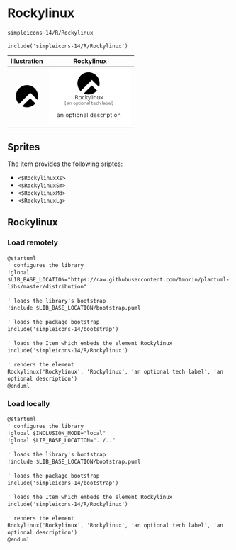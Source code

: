 # Rockylinux


```text
simpleicons-14/R/Rockylinux
```

```text
include('simpleicons-14/R/Rockylinux')
```



| Illustration | Rockylinux |
| :---: | :---: |
| ![illustration for Illustration](../../simpleicons-14/R/Rockylinux.png) | ![illustration for Rockylinux](../../simpleicons-14/R/Rockylinux.Local.png) |



## Sprites
The item provides the following sriptes:

- `<$RockylinuxXs>`
- `<$RockylinuxSm>`
- `<$RockylinuxMd>`
- `<$RockylinuxLg>`





## Rockylinux

### Load remotely
```plantuml
@startuml
' configures the library
!global $LIB_BASE_LOCATION="https://raw.githubusercontent.com/tmorin/plantuml-libs/master/distribution"

' loads the library's bootstrap
!include $LIB_BASE_LOCATION/bootstrap.puml

' loads the package bootstrap
include('simpleicons-14/bootstrap')

' loads the Item which embeds the element Rockylinux
include('simpleicons-14/R/Rockylinux')

' renders the element
Rockylinux('Rockylinux', 'Rockylinux', 'an optional tech label', 'an optional description')
@enduml
```

### Load locally
```plantuml
@startuml
' configures the library
!global $INCLUSION_MODE="local"
!global $LIB_BASE_LOCATION="../.."

' loads the library's bootstrap
!include $LIB_BASE_LOCATION/bootstrap.puml

' loads the package bootstrap
include('simpleicons-14/bootstrap')

' loads the Item which embeds the element Rockylinux
include('simpleicons-14/R/Rockylinux')

' renders the element
Rockylinux('Rockylinux', 'Rockylinux', 'an optional tech label', 'an optional description')
@enduml
```

